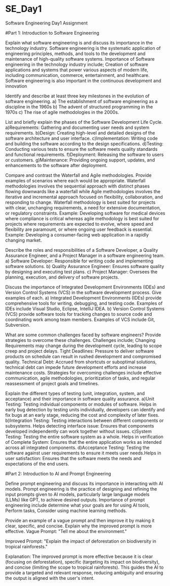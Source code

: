 # SE_Day1
Software Engineering Day1 Assignment

#Part 1: Introduction to Software Engineering

Explain what software engineering is and discuss its importance in the technology industry.
Software engineering is the systematic application of engineering principles, methods, and tools to the development and maintenance of high-quality software systems.
Importance of Software engineering in the technology industry include; Creation of software applications and systems that power various aspects of modern life, including communication, commerce, entertainment, and healthcare. Software engineering is also important in the continuous development and innovation

Identify and describe at least three key milestones in the evolution of software engineering.
 a) The establishment of software engineering as a discipline in the 1960s
 b) The advent of structured programming in the 1970s
 c) The rise of agile methodologies in the 2000s.

List and briefly explain the phases of the Software Development Life Cycle.
a)Requirements: Gathering and documenting user needs and system requirements.
b)Design: Creating high-level and detailed designs of the software architecture and user interface.
c)Implementation: Writing code and building the software according to the design specifications.
d)Testing: Conducting various tests to ensure the software meets quality standards and functional requirements.
f)Deployment: Releasing the software to users or customers.
g)Maintenance: Providing ongoing support, updates, and enhancements to the software after deployment.

Compare and contrast the Waterfall and Agile methodologies. Provide examples of scenarios where each would be appropriate.
Waterfall methodologies involves the sequential approach with distinct phases flowing downwards like a waterfall while Agile methodologies involves the iterative and incremental approach focused on flexibility, collaboration, and responding to change. 
Waterfall methodology is best suited for projects with clear, unchanging requirements, a need for extensive documentation, or regulatory constraints. Example: Developing software for medical devices where compliance is critical whereas agile methodology is best suited for projects where requirements are expected to evolve, where speed and flexibility are paramount, or where ongoing user feedback is essential. Example: Developing a consumer-facing web application in a rapidly changing market.

Describe the roles and responsibilities of a Software Developer, a Quality Assurance Engineer, and a Project Manager in a software engineering team.
a) Software Developer: Responsible for writing code and implementing software solutions.
b) Quality Assurance Engineer: Ensures software quality by designing and executing test plans.
c) Project Manager: Oversees the planning, execution, and delivery of software projects.

Discuss the importance of Integrated Development Environments (IDEs) and Version Control Systems (VCS) in the software development process. Give examples of each.
a) Integrated Development Environments (IDEs) provide comprehensive tools for writing, debugging, and testing code. Examples of IDEs include Visual Studio, Eclipse, IntelliJ IDEA.
b) Version Control Systems (VCS) provide software tools for tracking changes to source code and coordinating work among team members. Examples of VCS include Git, Subversion.

What are some common challenges faced by software engineers? Provide strategies to overcome these challenges.
 Challenges include; Changing Requirements may change during the development cycle, leading to scope creep and project delays. Tight Deadlines: Pressure to deliver software products on schedule can result in rushed development and compromised quality. Technical Debt: Accrued from shortcuts or suboptimal solutions, technical debt can impede future development efforts and increase maintenance costs.
Strategies for overcoming challenges include effective communication, agile methodologies, prioritization of tasks, and regular reassessment of project goals and timelines.

Explain the different types of testing (unit, integration, system, and acceptance) and their importance in software quality assurance.
  a)Unit Testing: Testing individual components or modules of software. Helps in early bug detection by testing units individually, developers can identify and fix bugs at an early stage, reducing the cost and complexity of later fixes.
  b)Integration Testing: Testing interactions between different components or subsystems. Helps detecting interface issue: Ensures that components developed independently can work together without issues.
  c)System Testing: Testing the entire software system as a whole. Helps in verification of Complete System: Ensures that the entire application works as intended across all integrated components.
  d)Acceptance Testing: Testing the software against user requirements to ensure it meets user needs.Helps in user satisfaction: Ensures that the software meets the needs and expectations of the end users.


#Part 2: Introduction to AI and Prompt Engineering


Define prompt engineering and discuss its importance in interacting with AI models.
Prompt engineering is the practice of designing and refining the input prompts given to AI models, particularly large language models (LLMs) like GPT, to achieve desired outputs. Importance of prompt engineering include determine what your goals are for using AI tools, Perform tasks, Consider using machine learning methods.

Provide an example of a vague prompt and then improve it by making it clear, specific, and concise. Explain why the improved prompt is more effective.
Vague Prompt: "Tell me about the environment."

Improved Prompt:
"Explain the impact of deforestation on biodiversity in tropical rainforests."

Explanation:
The improved prompt is more effective because it is clear (focusing on deforestation), specific (targeting its impact on biodiversity), and concise (limiting the scope to tropical rainforests). This guides the AI to provide a targeted and relevant response, reducing ambiguity and ensuring the output is aligned with the user's intent.
